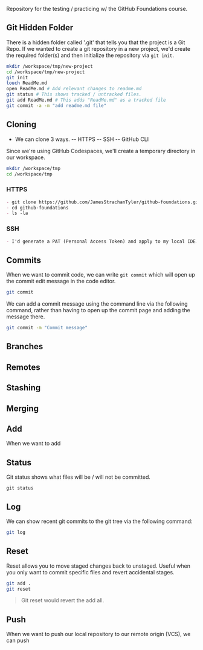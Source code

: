 Repository for the testing / practicing w/ the GitHub Foundations course.

## Git Hidden Folder

There is a hidden folder called '.git' that tells you that the project is a Git Repo. If we wanted to create a git repository in a new project, we'd create the required folder(s) and then initialize the repository via `git init`.

```sh
mkdir /workspace/tmp/new-project
cd /workspace/tmp/new-project
git init
touch ReadMe.md
open ReadMe.md # Add relevant changes to readme.md
git status # This shows tracked / untracked files.
git add ReadMe.md # This adds "ReadMe.md" as a tracked file
git commit -a -m "add readme.md file"
```

## Cloning

- We can clone 3 ways.
-- HTTPS
-- SSH
-- GitHub CLI

Since we're using GitHub Codespaces, we'll create a temporary directory in our workspace.

```sh
mkdir /workspace/tmp
cd /workspace/tmp
```

### HTTPS

```md
- git clone https://github.com/JamesStrachanTyler/github-foundations.git
- cd github-foundations
- ls -la
```

### SSH

```md
- I'd generate a PAT (Personal Access Token) and apply to my local IDE. I can then clone a git repo using: `git@github.com:JamesStrachanTyler/github-foundations.git`
```

## Commits

When we want to commit code, we can write `git commit` which will open up the commit edit message in the code editor.

```sh
git commit
```

We can add a commit message using the command line via the following command, rather than having to open up the commit page and adding the message there.

```sh
git commit -m "Commit message"
```

## Branches

## Remotes

## Stashing

## Merging

## Add
When we want to add 

## Status
Git status shows what files will be / will not be committed.
```
git status
```

## Log
We can show recent git commits to the git tree via the following command:
```sh
git log
```

## Reset

Reset allows you to move staged changes back to unstaged. Useful when you only want to commit specific files and revert accidental stages.

```sh
git add .
git reset
```
> Git reset would revert the add all.

## Push
When we want to push our local repository to our remote origin (VCS), we can push 